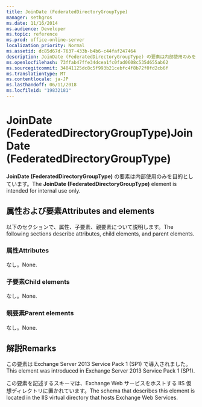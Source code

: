 ```yaml
---
title: JoinDate (FederatedDirectoryGroupType)
manager: sethgros
ms.date: 11/16/2014
ms.audience: Developer
ms.topic: reference
ms.prod: office-online-server
localization_priority: Normal
ms.assetid: dc85d67d-7637-433b-b4b6-c44faf247464
description: JoinDate (FederatedDirectoryGroupType) の要素は内部使用のみを目的としています。
ms.openlocfilehash: 73ffab47ffe34dcea1fc0fad0608c535d655ab62
ms.sourcegitcommit: 34041125dc8c5f993b21cebfc4f8b72f0fd2cb6f
ms.translationtype: MT
ms.contentlocale: ja-JP
ms.lasthandoff: 06/11/2018
ms.locfileid: "19832181"
---
```

# <a name="joindate-federateddirectorygrouptype"></a><span data-ttu-id="3bcbc-103">JoinDate (FederatedDirectoryGroupType)</span><span class="sxs-lookup"><span data-stu-id="3bcbc-103">JoinDate (FederatedDirectoryGroupType)</span></span>

<span data-ttu-id="3bcbc-104">**JoinDate (FederatedDirectoryGroupType)** の要素は内部使用のみを目的としています。</span><span class="sxs-lookup"><span data-stu-id="3bcbc-104">The **JoinDate (FederatedDirectoryGroupType)** element is intended for internal use only.</span></span> 

## <a name="attributes-and-elements"></a><span data-ttu-id="3bcbc-105">属性および要素</span><span class="sxs-lookup"><span data-stu-id="3bcbc-105">Attributes and elements</span></span>

<span data-ttu-id="3bcbc-106">以下のセクションで、属性、子要素、親要素について説明します。</span><span class="sxs-lookup"><span data-stu-id="3bcbc-106">The following sections describe attributes, child elements, and parent elements.</span></span>
  
### <a name="attributes"></a><span data-ttu-id="3bcbc-107">属性</span><span class="sxs-lookup"><span data-stu-id="3bcbc-107">Attributes</span></span>

<span data-ttu-id="3bcbc-108">なし。</span><span class="sxs-lookup"><span data-stu-id="3bcbc-108">None.</span></span>
  
### <a name="child-elements"></a><span data-ttu-id="3bcbc-109">子要素</span><span class="sxs-lookup"><span data-stu-id="3bcbc-109">Child elements</span></span>

<span data-ttu-id="3bcbc-110">なし。</span><span class="sxs-lookup"><span data-stu-id="3bcbc-110">None.</span></span>
  
### <a name="parent-elements"></a><span data-ttu-id="3bcbc-111">親要素</span><span class="sxs-lookup"><span data-stu-id="3bcbc-111">Parent elements</span></span>

<span data-ttu-id="3bcbc-112">なし。</span><span class="sxs-lookup"><span data-stu-id="3bcbc-112">None.</span></span>
  
## <a name="remarks"></a><span data-ttu-id="3bcbc-113">解説</span><span class="sxs-lookup"><span data-stu-id="3bcbc-113">Remarks</span></span>

<span data-ttu-id="3bcbc-114">この要素は Exchange Server 2013 Service Pack 1 (SP1) で導入されました。</span><span class="sxs-lookup"><span data-stu-id="3bcbc-114">This element was introduced in Exchange Server 2013 Service Pack 1 (SP1).</span></span>
  
<span data-ttu-id="3bcbc-115">この要素を記述するスキーマは、Exchange Web サービスをホストする IIS 仮想ディレクトリに置かれています。</span><span class="sxs-lookup"><span data-stu-id="3bcbc-115">The schema that describes this element is located in the IIS virtual directory that hosts Exchange Web Services.</span></span>
  

